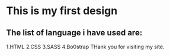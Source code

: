 # This is my first design
## The list of language i have used are:
1.HTML
2.CSS
3.SASS
4.Bo0strap
THank you for visiting my site.

